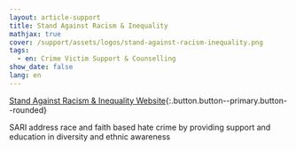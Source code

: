 ```yaml
---
layout: article-support
title: Stand Against Racism & Inequality
mathjax: true
cover: /support/assets/logos/stand-against-racism-inequality.png
tags:
  - en: Crime Victim Support & Counselling
show_date: false
lang: en
---
```


[Stand Against Racism & Inequality Website](https://www.sariweb.org.uk/){:.button.button--primary.button--rounded}

SARI address race and faith based hate crime by providing support and education in diversity and ethnic awareness
